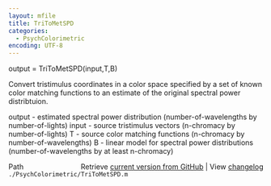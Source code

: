 ```yaml
---
layout: mfile
title: TriToMetSPD
categories:
  - PsychColorimetric
encoding: UTF-8
---
```


output = TriToMetSPD\(input,T,B\)

Convert tristimulus coordinates in a color space
specified by a set of known color matching
functions to an estimate of the original spectral
power distribtuion.

output - estimated spectral power distribution
 \(number-of-wavelengths by number-of-lights\)
input - source tristimulus vectors
 \(n-chromacy by number-of-lights\)
T - source color matching functions
 \(n-chromacy by number-of-wavelengths\)
B - linear model for spectral power distributions
 \(number-of-wavelengths by at least n-chromacy\)


<div class="code_header" style="text-align:right;">
  <span style="float:left;">Path&nbsp;&nbsp;</span> <span class="counter">Retrieve <a href=
  "https://raw.github.com/Psychtoolbox-3/Psychtoolbox-3/beta/./PsychColorimetric/TriToMetSPD.m">current version from GitHub</a> | View <a href=
  "https://github.com/Psychtoolbox-3/Psychtoolbox-3/commits/beta/./PsychColorimetric/TriToMetSPD.m">changelog</a></span>
</div>
<div class="code">
  <code>./PsychColorimetric/TriToMetSPD.m</code>
</div>
